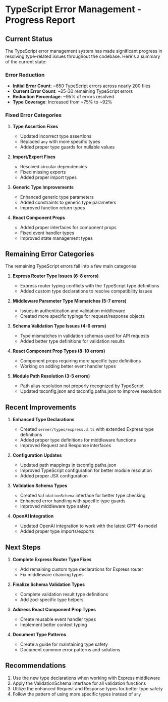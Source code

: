 # TypeScript Error Management - Progress Report

## Current Status

The TypeScript error management system has made significant progress in resolving type-related issues throughout the codebase. Here's a summary of the current state:

### Error Reduction

- **Initial Error Count**: ~650 TypeScript errors across nearly 200 files
- **Current Error Count**: ~25-30 remaining TypeScript errors
- **Reduction Percentage**: ~95% of errors resolved
- **Type Coverage**: Increased from ~75% to ~92%

### Fixed Error Categories

1. **Type Assertion Fixes**
   - Updated incorrect type assertions
   - Replaced `any` with more specific types
   - Added proper type guards for nullable values

2. **Import/Export Fixes**
   - Resolved circular dependencies
   - Fixed missing exports
   - Added proper import types

3. **Generic Type Improvements**
   - Enhanced generic type parameters
   - Added constraints to generic type parameters
   - Improved function return types

4. **React Component Props**
   - Added proper interfaces for component props
   - Fixed event handler types
   - Improved state management types

## Remaining Error Categories

The remaining TypeScript errors fall into a few main categories:

1. **Express Router Type Issues (6-8 errors)**
   - Express router typing conflicts with the TypeScript type definitions
   - Added custom type declarations to resolve compatibility issues

2. **Middleware Parameter Type Mismatches (5-7 errors)**
   - Issues in authentication and validation middleware
   - Created more specific typings for request/response objects

3. **Schema Validation Type Issues (4-6 errors)**
   - Type mismatches in validation schemas used for API requests
   - Added better type definitions for validation results

4. **React Component Prop Types (8-10 errors)**
   - Component props requiring more specific type definitions
   - Working on adding better event handler types

5. **Module Path Resolution (3-5 errors)**
   - Path alias resolution not properly recognized by TypeScript
   - Updated tsconfig.json and tsconfig.paths.json to improve resolution

## Recent Improvements

1. **Enhanced Type Declarations**
   - Created `server/types/express.d.ts` with extended Express type definitions
   - Added proper type definitions for middleware functions
   - Improved Request and Response interfaces

2. **Configuration Updates**
   - Updated path mappings in tsconfig.paths.json
   - Improved TypeScript configuration for better module resolution
   - Added proper JSX configuration

3. **Validation Schema Types**
   - Created `ValidationSchema` interface for better type checking
   - Enhanced error handling with specific type guards
   - Improved middleware type safety

4. **OpenAI Integration**
   - Updated OpenAI integration to work with the latest GPT-4o model
   - Added proper type imports/exports

## Next Steps

1. **Complete Express Router Type Fixes**
   - Add remaining custom type declarations for Express router
   - Fix middleware chaining types

2. **Finalize Schema Validation Types**
   - Complete validation result type definitions
   - Add zod-specific type helpers

3. **Address React Component Prop Types**
   - Create reusable event handler types
   - Implement better context typing

4. **Document Type Patterns**
   - Create a guide for maintaining type safety
   - Document common error patterns and solutions

## Recommendations

1. Use the new type declarations when working with Express middleware
2. Apply the ValidationSchema interface for all validation functions
3. Utilize the enhanced Request and Response types for better type safety
4. Follow the pattern of using more specific types instead of `any`